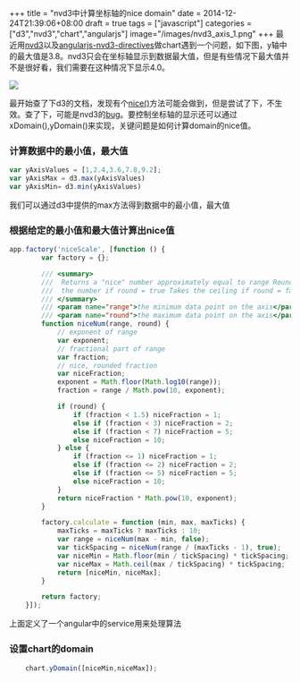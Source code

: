 +++
title = "nvd3中计算坐标轴的nice domain"
date =  2014-12-24T21:39:06+08:00
draft = true
tags = ["javascript"]
categories = ["d3","nvd3","chart","angularjs"]
image="/images/nvd3_axis_1.png"
+++
最近用[nvd3](https://github.com/novus/nvd3)以及[angularjs-nvd3-directives](https://github.com/angularjs-nvd3-directives/angularjs-nvd3-directives)做chart遇到一个问题，如下图，y轴中的最大值是3.8。nvd3只会在坐标轴显示到数据最大值，但是有些情况下最大值并不是很好看，我们需要在这种情况下显示4.0。

![](/images/nvd3_axis_1.png)

最开始查了下d3的文档，发现有个[nice()](https://github.com/mbostock/d3/wiki/Quantitative-Scales)方法可能会做到，但是尝试了下，不生效。查了下，可能是nvd3的[bug](https://github.com/novus/nvd3/issues/594)。要控制坐标轴的显示还可以通过xDomain(),yDomain()来实现，关键问题是如何计算domain的nice值。

### 计算数据中的最小值，最大值
```javascript
var yAxisValues = [1,2.4,3.6,7.8,9.2];
var yAxisMax = d3.max(yAxisValues)
var yAxisMin= d3.min(yAxisValues)
```
我们可以通过d3中提供的max方法得到数据中的最小值，最大值

### 根据给定的最小值和最大值计算出nice值
```javascript
app.factory('niceScale', [function () {
        var factory = {};

        /// <summary>
        ///  Returns a "nice" number approximately equal to range Rounds
        ///  the number if round = true Takes the ceiling if round = false.
        /// </summary>
        /// <param name="range">the minimum data point on the axis</param>
        /// <param name="round">the maximum data point on the axis</param>
        function niceNum(range, round) {
            // exponent of range
            var exponent;
            // fractional part of range
            var fraction;
            // nice, rounded fraction
            var niceFraction;
            exponent = Math.floor(Math.log10(range));
            fraction = range / Math.pow(10, exponent);

            if (round) {
                if (fraction < 1.5) niceFraction = 1;
                else if (fraction < 3) niceFraction = 2;
                else if (fraction < 7) niceFraction = 5;
                else niceFraction = 10;
            } else {
                if (fraction <= 1) niceFraction = 1;
                else if (fraction <= 2) niceFraction = 2;
                else if (fraction <= 5) niceFraction = 5;
                else niceFraction = 10;
            }
            return niceFraction * Math.pow(10, exponent);
        }

        factory.calculate = function (min, max, maxTicks) {
            maxTicks = maxTicks ? maxTicks : 10;
            var range = niceNum(max - min, false);
            var tickSpacing = niceNum(range / (maxTicks - 1), true);
            var niceMin = Math.floor(min / tickSpacing) * tickSpacing;
            var niceMax = Math.ceil(max / tickSpacing) * tickSpacing;
            return [niceMin, niceMax];
        }

        return factory;
    }]);
```
上面定义了一个angular中的service用来处理算法

### 设置chart的domain
```javascript
    chart.yDomain([niceMin,niceMax]);
```